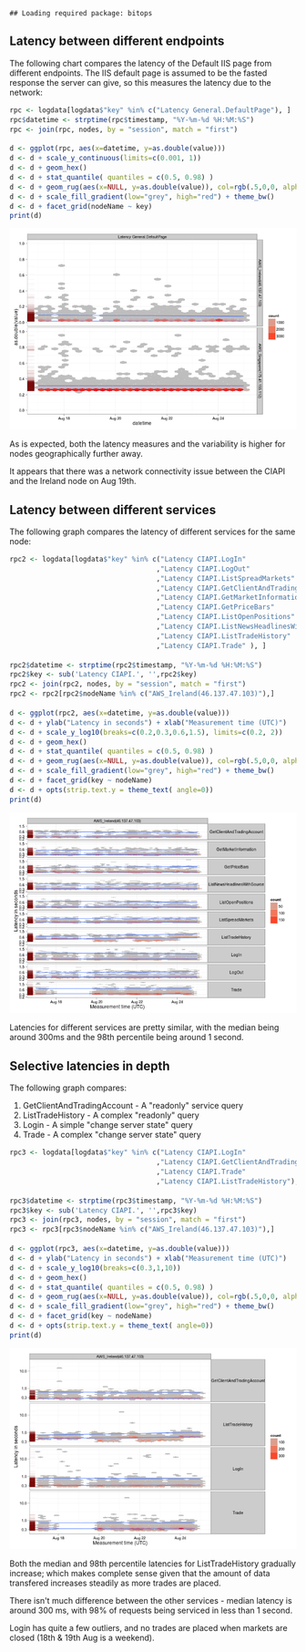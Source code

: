 
```
## Loading required package: bitops
```











Latency between different endpoints
-----------------------------------
The following chart compares the latency of the Default IIS page from different 
endpoints.  The IIS default page is assumed to be the fasted response the server can give, so this
measures the latency due to the network:

```r
rpc <- logdata[logdata$"key" %in% c("Latency General.DefaultPage"), ]
rpc$datetime <- strptime(rpc$timestamp, "%Y-%m-%d %H:%M:%S")
rpc <- join(rpc, nodes, by = "session", match = "first")

d <- ggplot(rpc, aes(x=datetime, y=as.double(value)))
d <- d + scale_y_continuous(limits=c(0.001, 1))
d <- d + geom_hex()
d <- d + stat_quantile( quantiles = c(0.5, 0.98) ) 
d <- d + geom_rug(aes(x=NULL, y=as.double(value)), col=rgb(.5,0,0, alpha=.05))
d <- d + scale_fill_gradient(low="grey", high="red") + theme_bw()
d <- d + facet_grid(nodeName ~ key)
print(d)
```

![plot of chunk network_latency_plot](figure/network_latency_plot.png) 

As is expected, both the latency measures and the variability is higher for nodes geographically further away.

It appears that there was a network connectivity issue between the CIAPI and the Ireland node on Aug 19th.

Latency between different services
-----------------------------------
The following graph compares the latency of different services for the same node:

```r
rpc2 <- logdata[logdata$"key" %in% c("Latency CIAPI.LogIn"
                                    ,"Latency CIAPI.LogOut"
                                    ,"Latency CIAPI.ListSpreadMarkets"
                                    ,"Latency CIAPI.GetClientAndTradingAccount"     
                                    ,"Latency CIAPI.GetMarketInformation"
                                    ,"Latency CIAPI.GetPriceBars"
                                    ,"Latency CIAPI.ListOpenPositions"
                                    ,"Latency CIAPI.ListNewsHeadlinesWithSource"
                                    ,"Latency CIAPI.ListTradeHistory"
                                    ,"Latency CIAPI.Trade" ), ]

rpc2$datetime <- strptime(rpc2$timestamp, "%Y-%m-%d %H:%M:%S")
rpc2$key <- sub('Latency CIAPI.', '',rpc2$key)
rpc2 <- join(rpc2, nodes, by = "session", match = "first")
rpc2 <- rpc2[rpc2$nodeName %in% c("AWS_Ireland(46.137.47.103)"),]

d <- ggplot(rpc2, aes(x=datetime, y=as.double(value)))
d <- d + ylab("Latency in seconds") + xlab("Measurement time (UTC)")
d <- d + scale_y_log10(breaks=c(0.2,0.3,0.6,1.5), limits=c(0.2, 2))
d <- d + geom_hex()
d <- d + stat_quantile( quantiles = c(0.5, 0.98) ) 
d <- d + geom_rug(aes(x=NULL, y=as.double(value)), col=rgb(.5,0,0, alpha=.05))
d <- d + scale_fill_gradient(low="grey", high="red") + theme_bw()
d <- d + facet_grid(key ~ nodeName)
d <- d + opts(strip.text.y = theme_text( angle=0))
print(d)
```

![plot of chunk service_latency_plot](figure/service_latency_plot.png) 


Latencies for different services are pretty similar, with the median being around 300ms and the 98th percentile being around 1 second.

Selective latencies in depth
-----------------------------------
The following graph compares:

1. GetClientAndTradingAccount - A "readonly" service query 
1. ListTradeHistory - A complex "readonly" query
1. Login - A simple "change server state" query
1. Trade - A complex "change server state" query


```r
rpc3 <- logdata[logdata$"key" %in% c("Latency CIAPI.LogIn"
                                    ,"Latency CIAPI.GetClientAndTradingAccount"   
                                    ,"Latency CIAPI.Trade"
                                    ,"Latency CIAPI.ListTradeHistory"), ]

rpc3$datetime <- strptime(rpc3$timestamp, "%Y-%m-%d %H:%M:%S")
rpc3$key <- sub('Latency CIAPI.', '',rpc3$key)
rpc3 <- join(rpc3, nodes, by = "session", match = "first")
rpc3 <- rpc3[rpc3$nodeName %in% c("AWS_Ireland(46.137.47.103)"),]

d <- ggplot(rpc3, aes(x=datetime, y=as.double(value)))
d <- d + ylab("Latency in seconds") + xlab("Measurement time (UTC)")
d <- d + scale_y_log10(breaks=c(0.3,1,10)) 
d <- d + geom_hex()
d <- d + stat_quantile( quantiles = c(0.5, 0.98) ) 
d <- d + geom_rug(aes(x=NULL, y=as.double(value)), col=rgb(.5,0,0, alpha=.05))
d <- d + scale_fill_gradient(low="grey", high="red") + theme_bw()
d <- d + facet_grid(key ~ nodeName)
d <- d + opts(strip.text.y = theme_text( angle=0))
print(d)
```

![plot of chunk service_latency_plot_in_depth](figure/service_latency_plot_in_depth.png) 


Both the median and 98th percentile latencies for ListTradeHistory gradually increase; which makes complete sense given that the amount of data transfered increases steadily as more trades are placed.

There isn't much difference between the other services - median latency is around 300 ms, with 98% of requests being serviced in less than 1 second.

Login has quite a few outliers, and no trades are placed when markets are closed (18th & 19th Aug is a weekend).


